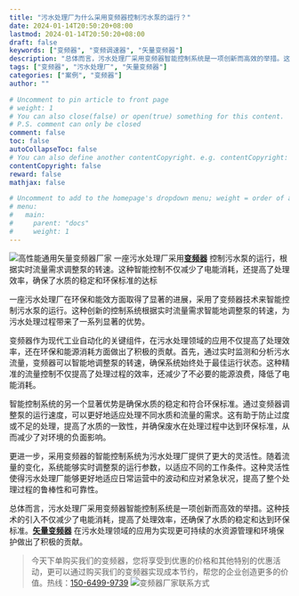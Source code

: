 ```yaml
---
title: "污水处理厂为什么采用变频器控制污水泵的运行？"
date: 2024-01-14T20:50:20+08:00
lastmod: 2024-01-14T20:50:20+08:00
draft: false
keywords: ["变频器", "变频调速器", "矢量变频器"]
description: "总体而言，污水处理厂采用变频器智能控制系统是一项创新而高效的举措。这种技术的引入不仅减少了电能消耗，提高了处理效率，还确保了水质的稳定和达到环保标准。变频器在污水处理领域的应用为实现更可持续的水资源管理和环境保护做出了积极的贡献。"
tags: ["变频器", "污水处理厂", "矢量变频器"]
categories: ["案例", "变频器"]
author: ""

# Uncomment to pin article to front page
# weight: 1
# You can also close(false) or open(true) something for this content.
# P.S. comment can only be closed
comment: false
toc: false
autoCollapseToc: false
# You can also define another contentCopyright. e.g. contentCopyright: "This is another copyright."
contentCopyright: false
reward: false
mathjax: false

# Uncomment to add to the homepage's dropdown menu; weight = order of article
# menu:
#   main:
#     parent: "docs"
#     weight: 1
---
```

![高性能通用矢量变频器厂家](/images/01.jpg "高性能通用矢量变频器厂家")
一座污水处理厂采用[**变频器**](/zh-cn/products/electrical-controls/vfd/ "SKF系列高性能矢量变频器") 控制污水泵的运行，根据实时流量需求调整泵的转速。这种智能控制不仅减少了电能消耗，还提高了处理效率，确保了水质的稳定和环保标准的达标

一座污水处理厂在环保和能效方面取得了显著的进展，采用了变频器技术来智能控制污水泵的运行。这种创新的控制系统根据实时流量需求智能地调整泵的转速，为污水处理过程带来了一系列显著的优势。

变频器作为现代工业自动化的关键组件，在污水处理领域的应用不仅提高了处理效率，还在环保和能源消耗方面做出了积极的贡献。首先，通过实时监测和分析污水流量，变频器可以智能地调整泵的转速，确保系统始终处于最佳运行状态。这种精准的流量控制不仅提高了处理过程的效率，还减少了不必要的能源浪费，降低了电能消耗。

智能控制系统的另一个显著优势是确保水质的稳定和符合环保标准。通过变频器调整泵的运行速度，可以更好地适应处理不同水质和流量的需求。这有助于防止过度或不足的处理，提高了水质的一致性，并确保废水在处理过程中达到环保标准，从而减少了对环境的负面影响。

更进一步，采用变频器的智能控制系统为污水处理厂提供了更大的灵活性。随着流量的变化，系统能够实时调整泵的运行参数，以适应不同的工作条件。这种灵活性使得污水处理厂能够更好地适应日常运营中的波动和应对紧急状况，提高了整个处理过程的鲁棒性和可靠性。

总体而言，污水处理厂采用变频器智能控制系统是一项创新而高效的举措。这种技术的引入不仅减少了电能消耗，提高了处理效率，还确保了水质的稳定和达到环保标准。[**矢量变频器**](/zh-cn/products/electrical-controls/vfd/ "SKF系列高性能矢量变频器") 在污水处理领域的应用为实现更可持续的水资源管理和环境保护做出了积极的贡献。

>今天下单购买我们的变频器，您将享受到优惠的价格和其他特别的优惠活动，更可以通过购买我们的变频器实现成本节约，帮您的企业创造更多的价值。热线：[150-6499-9739](tel:150-6499-9739)
![变频器厂家联系方式](/images/02.jpg "变频器厂家联系方式")